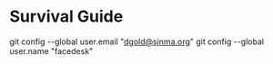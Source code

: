 # Survival Guide







git config --global user.email "dgold@sjnma.org"
git config --global user.name "facedesk"